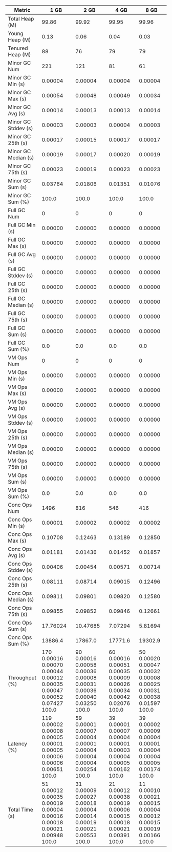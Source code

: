 | Metric | 1 GB | 2 GB | 4 GB | 8 GB |
|------|----|----|----|----|
| Total Heap (M) | 99.86 | 99.92 | 99.95 | 99.96 |
| Young Heap (M) | 0.13 | 0.06 | 0.04 | 0.03 |
| Tenured Heap (M) | 88 | 76 | 79 | 79 |
| Minor GC Num | 221 | 121 | 81 | 61 |
| Minor GC Min (s) | 0.00004 | 0.00004 | 0.00004 | 0.00004 |
| Minor GC Max (s) | 0.00054 | 0.00048 | 0.00049 | 0.00034 |
| Minor GC Avg (s) | 0.00014 | 0.00013 | 0.00013 | 0.00014 |
| Minor GC Stddev (s) | 0.00003 | 0.00003 | 0.00004 | 0.00003 |
| Minor GC 25th (s) | 0.00017 | 0.00015 | 0.00017 | 0.00017 |
| Minor GC Median (s) | 0.00019 | 0.00017 | 0.00020 | 0.00019 |
| Minor GC 75th (s) | 0.00023 | 0.00019 | 0.00023 | 0.00023 |
| Minor GC Sum (s) | 0.03764 | 0.01806 | 0.01351 | 0.01076 |
| Minor GC Sum (%) | 100.0 | 100.0 | 100.0 | 100.0 |
| Full GC Num | 0 | 0 | 0 | 0 |
| Full GC Min (s) | 0.00000 | 0.00000 | 0.00000 | 0.00000 |
| Full GC Max (s) | 0.00000 | 0.00000 | 0.00000 | 0.00000 |
| Full GC Avg (s) | 0.00000 | 0.00000 | 0.00000 | 0.00000 |
| Full GC Stddev (s) | 0.00000 | 0.00000 | 0.00000 | 0.00000 |
| Full GC 25th (s) | 0.00000 | 0.00000 | 0.00000 | 0.00000 |
| Full GC Median (s) | 0.00000 | 0.00000 | 0.00000 | 0.00000 |
| Full GC 75th (s) | 0.00000 | 0.00000 | 0.00000 | 0.00000 |
| Full GC Sum (s) | 0.00000 | 0.00000 | 0.00000 | 0.00000 |
| Full GC Sum (%) | 0.0 | 0.0 | 0.0 | 0.0 |
| VM Ops Num | 0 | 0 | 0 | 0 |
| VM Ops Min (s) | 0.00000 | 0.00000 | 0.00000 | 0.00000 |
| VM Ops Max (s) | 0.00000 | 0.00000 | 0.00000 | 0.00000 |
| VM Ops Avg (s) | 0.00000 | 0.00000 | 0.00000 | 0.00000 |
| VM Ops Stddev (s) | 0.00000 | 0.00000 | 0.00000 | 0.00000 |
| VM Ops 25th (s) | 0.00000 | 0.00000 | 0.00000 | 0.00000 |
| VM Ops Median (s) | 0.00000 | 0.00000 | 0.00000 | 0.00000 |
| VM Ops 75th (s) | 0.00000 | 0.00000 | 0.00000 | 0.00000 |
| VM Ops Sum (s) | 0.00000 | 0.00000 | 0.00000 | 0.00000 |
| VM Ops Sum (%) | 0.0 | 0.0 | 0.0 | 0.0 |
| Conc Ops Num | 1496 | 816 | 546 | 416 |
| Conc Ops Min (s) | 0.00001 | 0.00002 | 0.00002 | 0.00002 |
| Conc Ops Max (s) | 0.10708 | 0.12463 | 0.13189 | 0.12850 |
| Conc Ops Avg (s) | 0.01181 | 0.01436 | 0.01452 | 0.01857 |
| Conc Ops Stddev (s) | 0.00406 | 0.00454 | 0.00571 | 0.00714 |
| Conc Ops 25th (s) | 0.08111 | 0.08714 | 0.09015 | 0.12496 |
| Conc Ops Median (s) | 0.09811 | 0.09801 | 0.09820 | 0.12580 |
| Conc Ops 75th (s) | 0.09855 | 0.09852 | 0.09846 | 0.12661 |
| Conc Ops Sum (s) | 17.76024 | 10.47685 | 7.07294 | 5.81694 |
| Conc Ops Sum (%) | 13886.4 | 17867.0 | 17771.6 | 19302.9 |
| Throughput (%) | 170	0.00016	0.00070	0.00044	0.00012	0.00035	0.00047	0.00052	0.07427	100.0 | 90	0.00016	0.00058	0.00036	0.00008	0.00031	0.00036	0.00040	0.03250	100.0 | 60	0.00016	0.00051	0.00035	0.00009	0.00026	0.00034	0.00042	0.02076	100.0 | 50	0.00020	0.00047	0.00032	0.00008	0.00025	0.00031	0.00038	0.01597	100.0 |
| Latency (%) | 119	0.00002	0.00008	0.00005	0.00001	0.00005	0.00006	0.00006	0.00651	100.0 | 59	0.00001	0.00007	0.00004	0.00001	0.00004	0.00004	0.00004	0.00254	100.0 | 39	0.00001	0.00007	0.00004	0.00001	0.00003	0.00004	0.00005	0.00162	100.0 | 39	0.00002	0.00009	0.00004	0.00001	0.00004	0.00004	0.00005	0.00174	100.0 |
| Total Time (s) | 51	0.00012	0.00035	0.00019	0.00004	0.00016	0.00018	0.00021	0.00948	100.0 | 31	0.00009	0.00027	0.00018	0.00004	0.00014	0.00019	0.00021	0.00553	100.0 | 21	0.00012	0.00038	0.00019	0.00006	0.00015	0.00018	0.00021	0.00391	100.0 | 11	0.00010	0.00021	0.00015	0.00004	0.00012	0.00015	0.00019	0.00166	100.0 |
